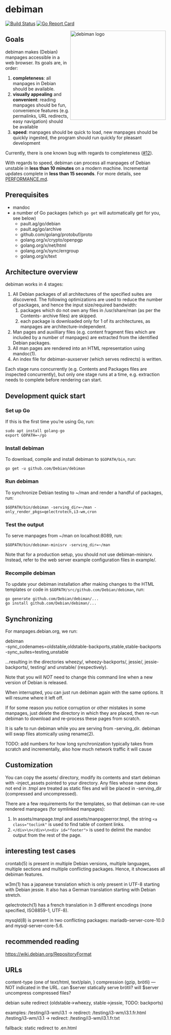 # debiman

[![Build Status](https://travis-ci.org/Debian/debiman.svg?branch=master)](https://travis-ci.org/Debian/debiman)
[![Go Report Card](https://goreportcard.com/badge/github.com/Debian/debiman)](https://goreportcard.com/report/github.com/Debian/debiman)

<img src="https://debian.github.io/debiman/debiman-logo.svg" width="300" height="280" align="right" alt="debiman logo">

## Goals

debiman makes (Debian) manpages accessible in a web browser. Its goals are, in order:

1. **completeness**: all manpages in Debian should be available.
2. **visually appealing** and **convenient**: reading manpages should be fun, convenience features (e.g. permalinks, URL redirects, easy navigation) should be available
3. **speed**: manpages should be quick to load, new manpages should be quickly ingested, the program should run quickly for pleasant development

Currently, there is one known bug with regards to completeness ([#12](https://github.com/Debian/debiman/issues/12)).

With regards to speed, debiman can process all manpages of Debian unstable in **less than 10 minutes** on a modern machine. Incremental updates complete in **less than 15 seconds**. For more details, see [PERFORMANCE.md](https://github.com/Debian/debiman/blob/master/PERFORMANCE.md).

## Prerequisites

* mandoc
* a number of Go packages (which `go get` will automatically get for you, see below)
    * pault.ag/go/debian
    * pault.ag/go/archive
    * github.com/golang/protobuf/proto
    * golang.org/x/crypto/openpgp
    * golang.org/x/net/html
    * golang.org/x/sync/errgroup
    * golang.org/x/text

## Architecture overview

debiman works in 4 stages:

1. All Debian packages of all architectures of the specified suites are discovered. The following optimizations are used to reduce the number of packages, and hence the input size/required bandwidth:
    1. packages which do not own any files in /usr/share/man (as per the Contents-<arch> archive files) are skipped.
    2. each package is downloaded only for 1 of its architectures, as manpages are architecture-independent.
2. Man pages and auxilliary files (e.g. content fragment files which are included by a number of manpages) are extracted from the identified Debian packages.
3. All man pages are rendered into an HTML representation using mandoc(1).
4. An index file for debiman-auxserver (which serves redirects) is written.

Each stage runs concurrently (e.g. Contents and Packages files are
inspected concurrently), but only one stage runs at a time,
e.g. extraction needs to complete before rendering can start.

## Development quick start

### Set up Go

If this is the first time you’re using Go, run:
```
sudo apt install golang-go
export GOPATH=~/go
```

### Install debiman

To download, compile and install debiman to `$GOPATH/bin`, run:
```
go get -u github.com/Debian/debiman
```

### Run debiman

To synchronize Debian testing to ~/man and render a handful of packages, run:
```
$GOPATH/bin/debiman -serving_dir=~/man -only_render_pkgs=qelectrotech,i3-wm,cron
```

### Test the output

To serve manpages from ~/man on localhost:8089, run:
```
$GOPATH/bin/debiman-minisrv -serving_dir=~/man
```

Note that for a production setup, you should not use debiman-minisrv. Instead,
refer to the web server example configuration files in example/.

### Recompile debiman

To update your debiman installation after making changes to the HTML
templates or code in `$GOPATH/src/github.com/Debian/debiman`, run:
```
go generate github.com/Debian/debiman/...
go install github.com/Debian/debiman/...
```

## Synchronizing

For manpages.debian.org, we run:

  debiman \
    -sync_codenames=oldstable,oldstable-backports,stable,stable-backports \
    -sync_suites=testing,unstable
    
…resulting in the directories wheezy/, wheezy-backports/, jessie/, jessie-backports/, testing/ and unstable/ (respectively).

Note that you will *NOT* need to change this command line when a new version of Debian is released.

When interrupted, you can just run debiman again with the same options. It will resume where it left off.

If for some reason you notice corruption or other mistakes in some manpages, just delete the directory in which they are placed, then re-run debiman to download and re-process these pages from scratch.

It is safe to run debiman while you are serving from -serving_dir. debiman will swap files atomically using rename(2).

TODO: add numbers for how long synchronization typically takes from scratch and incrementally, also how much network traffic it will cause

## Customization

You can copy the assets/ directory, modify its contents and start
debiman with -inject_assets pointed to your directory. Any files whose
name does not end in .tmpl are treated as static files and will be
placed in -serving_dir (compressed and uncompressed).

There are a few requirements for the templates, so that debiman can
re-use rendered manpages (for symlinked manpages):

1. In assets/manpage.tmpl and assets/manpageerror.tmpl, the string `<a
   class="toclink"` is used to find table of content links.
2. `</div>\n</div>\n<div id="footer">` is used to delimit the mandoc output
   from the rest of the page.

## interesting test cases

crontab(5) is present in multiple Debian versions, multiple languages, multiple sections and multiple conflicting packages. Hence, it showcases all debiman features.

w3m(1) has a japanese translation which is only present in UTF-8 starting with Debian jessie. It also has a German translation starting with Debian stretch.

qelectrotech(1) has a french translation in 3 different encodings (none specified, ISO8859-1, UTF-8).

mysqld(8) is present in two conflicting packages: mariadb-server-core-10.0 and mysql-server-core-5.6.

## recommended reading

https://wiki.debian.org/RepositoryFormat

## URLs

<language>
content-type (one of text/html, text/plain, <raw>)
compression (gzip, brötli) — NOT indicated in the URL. can $server statically serve brötli? will $server uncompress compressed files?

debian suite redirect (oldstable→wheezy, stable→jessie, TODO: backports)

examples:
/testing/i3-wm/i3.1 → redirect: /testing/i3-wm/i3.1.fr.html
/testing/i3-wm/i3.1 → redirect: /testing/i3-wm/i3.1.fr.txt

fallback: static redirect to .en.html
